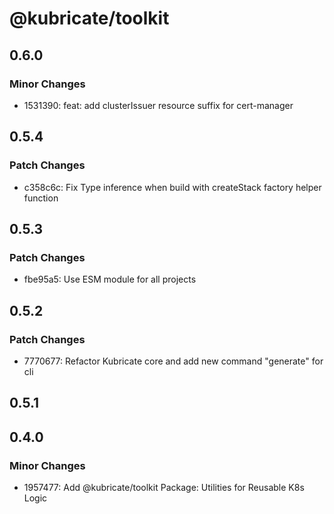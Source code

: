 # @kubricate/toolkit

## 0.6.0

### Minor Changes

- 1531390: feat: add clusterIssuer resource suffix for cert-manager

## 0.5.4

### Patch Changes

- c358c6c: Fix Type inference when build with createStack factory helper function

## 0.5.3

### Patch Changes

- fbe95a5: Use ESM module for all projects

## 0.5.2

### Patch Changes

- 7770677: Refactor Kubricate core and add new command "generate" for cli

## 0.5.1

## 0.4.0

### Minor Changes

- 1957477: Add @kubricate/toolkit Package: Utilities for Reusable K8s Logic
